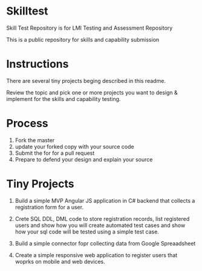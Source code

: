 # Skilltest
Skill Test Repository is for LMI Testing and Assessment Repository


This is a public repository for skills and capability submission 


# Instructions

There are several tiny projects beging described in this readme. 

Review the topic and pick one  or more projects you want to design & implement for the skills and capability testing.

# Process
1. Fork the master 
2. update your forked copy with your source code
3. Submit the for for a pull request 
4. Prepare to defend your design and explain your source



# Tiny Projects

1. Build a simple MVP Angular JS application in C# backend that collects a registration form for a user.

2. Crete SQL DDL, DML code to store registration records, list registered users and show how you will create automated test cases and show how your sql code will be tested using a simple test case.

3. Build a simple connector fopr collecting data from Google Spreaadsheet

4. Create a simple responsive web application to register users that woprks on mobile and web devices.







